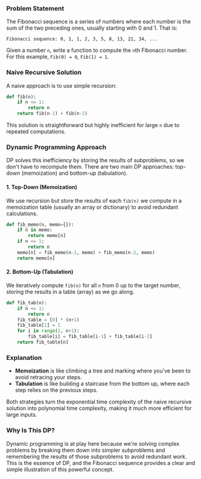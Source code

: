 ### Problem Statement

The Fibonacci sequence is a series of numbers where each number is the sum of the two preceding ones, usually starting with 0 and 1. That is:

```
Fibonacci sequence: 0, 1, 1, 2, 3, 5, 8, 13, 21, 34, ...
```

Given a number `n`, write a function to compute the `n`th Fibonacci number. For this example, `Fib(0) = 0`, `Fib(1) = 1`.

### Naive Recursive Solution

A naive approach is to use simple recursion:

```python
def fib(n):
    if n <= 1:
        return n
    return fib(n-1) + fib(n-2)
```

This solution is straightforward but highly inefficient for large `n` due to repeated computations.

### Dynamic Programming Approach

DP solves this inefficiency by storing the results of subproblems, so we don't have to recompute them. There are two main DP approaches: top-down (memoization) and bottom-up (tabulation).

#### 1. Top-Down (Memoization)

We use recursion but store the results of each `fib(n)` we compute in a memoization table (usually an array or dictionary) to avoid redundant calculations.

```python
def fib_memo(n, memo={}):
    if n in memo:
        return memo[n]
    if n <= 1:
        return n
    memo[n] = fib_memo(n-1, memo) + fib_memo(n-2, memo)
    return memo[n]
```

#### 2. Bottom-Up (Tabulation)

We iteratively compute `fib(n)` for all `n` from 0 up to the target number, storing the results in a table (array) as we go along.

```python
def fib_tab(n):
    if n <= 1:
        return n
    fib_table = [0] * (n+1)
    fib_table[1] = 1
    for i in range(2, n+1):
        fib_table[i] = fib_table[i-1] + fib_table[i-2]
    return fib_table[n]
```

### Explanation

- **Memoization** is like climbing a tree and marking where you've been to avoid retracing your steps.
- **Tabulation** is like building a staircase from the bottom up, where each step relies on the previous steps.

Both strategies turn the exponential time complexity of the naive recursive solution into polynomial time complexity, making it much more efficient for large inputs.

### Why Is This DP?

Dynamic programming is at play here because we're solving complex problems by breaking them down into simpler subproblems and remembering the results of those subproblems to avoid redundant work. This is the essence of DP, and the Fibonacci sequence provides a clear and simple illustration of this powerful concept.